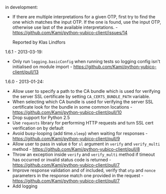 in development:

* If there are multiple interpretations for a given OTP, first try to find the one
  which matches the input OTP. If the one is found, use the input OTP, otherwise
  use last of the available interpretations. - https://github.com/Kami/python-yubico-client/issues/14

  Reported by Klas Lindfors

1.6.1 - 2013-03-19:

* Only run `logging.basicConfig` when running tests so logging config isn't initialised
  on module import - https://github.com/Kami/python-yubico-client/pull/13

1.6.0 - 2013-01-24:

* Allow user to specify a path to the CA bundle which is used for verifying the
  server SSL certificate by setting `CA_CERTS_BUNDLE_PATH` variable.
* When selecting which CA bundle is used for verifying the server SSL
  certificate look for the bundle in some common locations - https://github.com/Kami/python-yubico-client/pull/10
* Drop support for Python 2.5
* Use `requests` library for performing HTTP requests and turn SSL cert
  verification on by default
* Avoid busy-looping (add time.`sleep`) when waiting for responses - https://github.com/Kami/python-yubico-client/pull/9
* Allow user to pass in value `0` for `sl` argument in `verify` and
  `verify_multi` method - https://github.com/Kami/python-yubico-client/pull/8
* Throw an exception inside `verify` and `verify_multi` method if timeout has
  occurred or invalid status code is returned - https://github.com/Kami/python-yubico-client/pull/7
* Improve response validation and of included, verify that `otp` and `nonce` 
  parameters in the response match one provided in the request - https://github.com/Kami/python-yubico-client/pull/7
* Add logging
